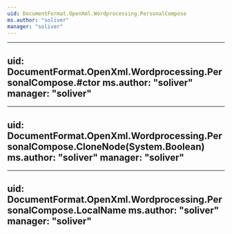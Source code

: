 ```yaml
---
uid: DocumentFormat.OpenXml.Wordprocessing.PersonalCompose
ms.author: "soliver"
manager: "soliver"
---
```


---
uid: DocumentFormat.OpenXml.Wordprocessing.PersonalCompose.#ctor
ms.author: "soliver"
manager: "soliver"
---

---
uid: DocumentFormat.OpenXml.Wordprocessing.PersonalCompose.CloneNode(System.Boolean)
ms.author: "soliver"
manager: "soliver"
---

---
uid: DocumentFormat.OpenXml.Wordprocessing.PersonalCompose.LocalName
ms.author: "soliver"
manager: "soliver"
---
